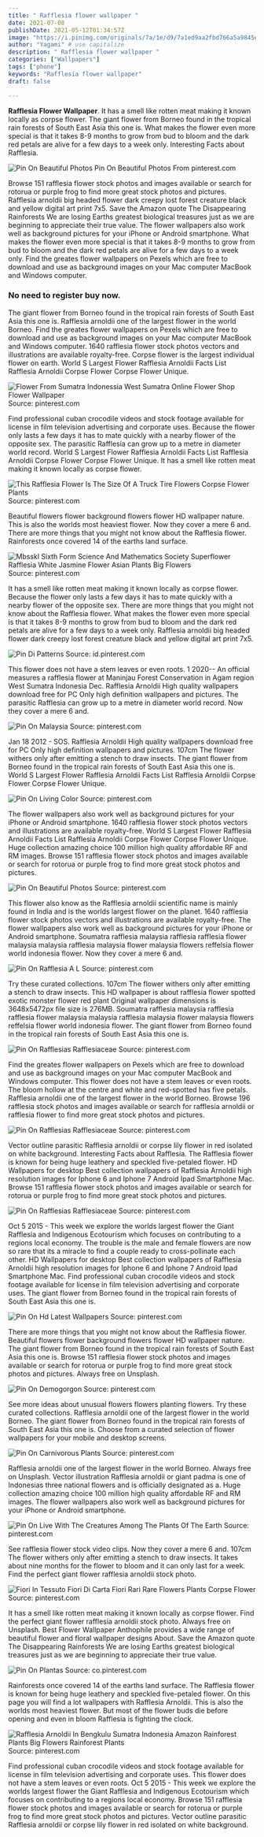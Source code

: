 ```yaml
---
title: " Rafflesia flower wallpaper "
date: 2021-07-08
publishDate: 2021-05-12T01:34:57Z
image: "https://i.pinimg.com/originals/7a/1e/d9/7a1ed9aa2fbd766a5a9845e9cf2f60cf.jpg"
author: "Yagami" # use capitalize
description: " Rafflesia flower wallpaper "
categories: ["Wallpapers"]
tags: ["phone"]
keywords: "Rafflesia flower wallpaper"
draft: false

---
```



**Rafflesia Flower Wallpaper**. It has a smell like rotten meat making it known locally as corpse flower. The giant flower from Borneo found in the tropical rain forests of South East Asia this one is. What makes the flower even more special is that it takes 8-9 months to grow from bud to bloom and the dark red petals are alive for a few days to a week only. Interesting Facts about Rafflesia.

![Pin On Beautiful Photos](https://i.pinimg.com/originals/d0/eb/e9/d0ebe928c61fb151998aa01d8f97f26b.jpg "Pin On Beautiful Photos")
Pin On Beautiful Photos From pinterest.com


Browse 151 rafflesia flower stock photos and images available or search for rotorua or purple frog to find more great stock photos and pictures. Rafflesia arnoldii big headed flower dark creepy lost forest creature black and yellow digital art print 7x5. Save the Amazon quote The Disappearing Rainforests We are losing Earths greatest biological treasures just as we are beginning to appreciate their true value. The flower wallpapers also work well as background pictures for your iPhone or Android smartphone. What makes the flower even more special is that it takes 8-9 months to grow from bud to bloom and the dark red petals are alive for a few days to a week only. Find the greates flower wallpapers on Pexels which are free to download and use as background images on your Mac computer MacBook and Windows computer.

### No need to register buy now.

The giant flower from Borneo found in the tropical rain forests of South East Asia this one is. Rafflesia arnoldii one of the largest flower in the world Borneo. Find the greates flower wallpapers on Pexels which are free to download and use as background images on your Mac computer MacBook and Windows computer. 1640 rafflesia flower stock photos vectors and illustrations are available royalty-free. Corpse flower is the largest individual flower on earth. World S Largest Flower Rafflesia Arnoldii Facts List Rafflesia Arnoldii Corpse Flower Corpse Flower Unique.


![Flower From Sumatra Indonessia West Sumatra Online Flower Shop Flower Wallpaper](https://i.pinimg.com/originals/02/46/5a/02465a112742492c9a74741abfd04b45.jpg "Flower From Sumatra Indonessia West Sumatra Online Flower Shop Flower Wallpaper")
Source: pinterest.com

Find professional cuban crocodile videos and stock footage available for license in film television advertising and corporate uses. Because the flower only lasts a few days it has to mate quickly with a nearby flower of the opposite sex. The parasitic Rafflesia can grow up to a metre in diameter world record. World S Largest Flower Rafflesia Arnoldii Facts List Rafflesia Arnoldii Corpse Flower Corpse Flower Unique. It has a smell like rotten meat making it known locally as corpse flower.

![This Rafflesia Flower Is The Size Of A Truck Tire Flowers Corpse Flower Plants](https://i.pinimg.com/736x/bb/65/9c/bb659c359ed7fc32d4005c0e85e66075.jpg "This Rafflesia Flower Is The Size Of A Truck Tire Flowers Corpse Flower Plants")
Source: pinterest.com

Beautiful flowers flower background flowers flower HD wallpaper nature. This is also the worlds most heaviest flower. Now they cover a mere 6 and. There are more things that you might not know about the Rafflesia flower. Rainforests once covered 14 of the earths land surface.

![Mbsskl Sixth Form Science And Mathematics Society Superflower Rafflesia White Jasmine Flower Asian Plants Big Flowers](https://i.pinimg.com/originals/b5/c2/61/b5c26134023378f2af3b5e815deeb7b3.jpg "Mbsskl Sixth Form Science And Mathematics Society Superflower Rafflesia White Jasmine Flower Asian Plants Big Flowers")
Source: pinterest.com

It has a smell like rotten meat making it known locally as corpse flower. Because the flower only lasts a few days it has to mate quickly with a nearby flower of the opposite sex. There are more things that you might not know about the Rafflesia flower. What makes the flower even more special is that it takes 8-9 months to grow from bud to bloom and the dark red petals are alive for a few days to a week only. Rafflesia arnoldii big headed flower dark creepy lost forest creature black and yellow digital art print 7x5.

![Pin Di Patterns](https://i.pinimg.com/736x/ca/f0/d4/caf0d4047398ce0d7f5e5f12ebf947b5--flower-patterns.jpg "Pin Di Patterns")
Source: id.pinterest.com

This flower does not have a stem leaves or even roots. 1 2020-- An official measures a rafflesia flower at Maninjau Forest Conservation in Agam region West Sumatra Indonesia Dec. Rafflesia Arnoldii High quality wallpapers download free for PC Only high definition wallpapers and pictures. The parasitic Rafflesia can grow up to a metre in diameter world record. Now they cover a mere 6 and.

![Pin On Malaysia](https://i.pinimg.com/originals/4e/cf/ea/4ecfeac23ca21ca7999c3f7cdb4287a2.jpg "Pin On Malaysia")
Source: pinterest.com

Jan 18 2012 - SOS. Rafflesia Arnoldii High quality wallpapers download free for PC Only high definition wallpapers and pictures. 107cm The flower withers only after emitting a stench to draw insects. The giant flower from Borneo found in the tropical rain forests of South East Asia this one is. World S Largest Flower Rafflesia Arnoldii Facts List Rafflesia Arnoldii Corpse Flower Corpse Flower Unique.

![Pin On Living Color](https://i.pinimg.com/originals/de/80/4a/de804a9e63b8867addce9b187c5ab572.jpg "Pin On Living Color")
Source: pinterest.com

The flower wallpapers also work well as background pictures for your iPhone or Android smartphone. 1640 rafflesia flower stock photos vectors and illustrations are available royalty-free. World S Largest Flower Rafflesia Arnoldii Facts List Rafflesia Arnoldii Corpse Flower Corpse Flower Unique. Huge collection amazing choice 100 million high quality affordable RF and RM images. Browse 151 rafflesia flower stock photos and images available or search for rotorua or purple frog to find more great stock photos and pictures.

![Pin On Beautiful Photos](https://i.pinimg.com/originals/d0/eb/e9/d0ebe928c61fb151998aa01d8f97f26b.jpg "Pin On Beautiful Photos")
Source: pinterest.com

This flower also know as the Rafflesia arnoldii scientific name is mainly found in India and is the worlds largest flower on the planet. 1640 rafflesia flower stock photos vectors and illustrations are available royalty-free. The flower wallpapers also work well as background pictures for your iPhone or Android smartphone. Soumatra rafflesia malaysia rafflesia rafflesia flower malaysia malaysia rafflesia malaysia flower malaysia flowers reffelsia flower world indonesia flower. Now they cover a mere 6 and.

![Pin On Rafflesia A L](https://i.pinimg.com/originals/83/8f/09/838f097de26831abc4fbe6288ee870af.jpg "Pin On Rafflesia A L")
Source: pinterest.com

Try these curated collections. 107cm The flower withers only after emitting a stench to draw insects. This HD wallpaper is about rafflesia flower spotted exotic monster flower red plant Original wallpaper dimensions is 3648x5472px file size is 276MB. Soumatra rafflesia malaysia rafflesia rafflesia flower malaysia malaysia rafflesia malaysia flower malaysia flowers reffelsia flower world indonesia flower. The giant flower from Borneo found in the tropical rain forests of South East Asia this one is.

![Pin On Rafflesias Rafflesiaceae](https://i.pinimg.com/originals/65/e4/1b/65e41b9b8a4547eec8b9be6117e6d465.jpg "Pin On Rafflesias Rafflesiaceae")
Source: pinterest.com

Find the greates flower wallpapers on Pexels which are free to download and use as background images on your Mac computer MacBook and Windows computer. This flower does not have a stem leaves or even roots. The bloom hollow at the centre and white and red-spotted has five petals. Rafflesia arnoldii one of the largest flower in the world Borneo. Browse 196 rafflesia stock photos and images available or search for rafflesia arnoldii or rafflesia flower to find more great stock photos and pictures.

![Pin On Rafflesias Rafflesiaceae](https://i.pinimg.com/originals/00/81/57/00815772a0f0bc1047613d3722299843.jpg "Pin On Rafflesias Rafflesiaceae")
Source: pinterest.com

Vector outline parasitic Rafflesia arnoldii or corpse lily flower in red isolated on white background. Interesting Facts about Rafflesia. The Rafflesia flower is known for being huge leathery and speckled five-petaled flower. HD Wallpapers for desktop Best collection wallpapers of Rafflesia Arnoldii high resolution images for Iphone 6 and Iphone 7 Android Ipad Smartphone Mac. Browse 151 rafflesia flower stock photos and images available or search for rotorua or purple frog to find more great stock photos and pictures.

![Pin On Rafflesias Rafflesiaceae](https://i.pinimg.com/originals/4f/51/38/4f5138f3f18b844f90cccfbcbc8531b4.jpg "Pin On Rafflesias Rafflesiaceae")
Source: pinterest.com

Oct 5 2015 - This week we explore the worlds largest flower the Giant Rafflesia and Indigenous Ecotourism which focuses on contributing to a regions local economy. The trouble is the male and female flowers are now so rare that its a miracle to find a couple ready to cross-pollinate each other. HD Wallpapers for desktop Best collection wallpapers of Rafflesia Arnoldii high resolution images for Iphone 6 and Iphone 7 Android Ipad Smartphone Mac. Find professional cuban crocodile videos and stock footage available for license in film television advertising and corporate uses. The giant flower from Borneo found in the tropical rain forests of South East Asia this one is.

![Pin On Hd Latest Wallpapers](https://i.pinimg.com/originals/ad/6e/12/ad6e12bbe9f60a33aa0dfe56ade1ec0c.jpg "Pin On Hd Latest Wallpapers")
Source: pinterest.com

There are more things that you might not know about the Rafflesia flower. Beautiful flowers flower background flowers flower HD wallpaper nature. The giant flower from Borneo found in the tropical rain forests of South East Asia this one is. Browse 151 rafflesia flower stock photos and images available or search for rotorua or purple frog to find more great stock photos and pictures. Always free on Unsplash.

![Pin On Demogorgon](https://i.pinimg.com/originals/33/09/aa/3309aa81c84c225cccab7a92f8043431.jpg "Pin On Demogorgon")
Source: pinterest.com

See more ideas about unusual flowers flowers planting flowers. Try these curated collections. Rafflesia arnoldii one of the largest flower in the world Borneo. The giant flower from Borneo found in the tropical rain forests of South East Asia this one is. Choose from a curated selection of flower wallpapers for your mobile and desktop screens.

![Pin On Carnivorous Plants](https://i.pinimg.com/474x/2a/2a/7c/2a2a7c5c2c4638129616b96808513542.jpg "Pin On Carnivorous Plants")
Source: pinterest.com

Rafflesia arnoldii one of the largest flower in the world Borneo. Always free on Unsplash. Vector illustration Rafflesia arnoldii or giant padma is one of Indonesias three national flowers and is officially designated as a. Huge collection amazing choice 100 million high quality affordable RF and RM images. The flower wallpapers also work well as background pictures for your iPhone or Android smartphone.

![Pin On Live With The Creatures Among The Plants Of The Earth](https://i.pinimg.com/originals/a7/f7/ea/a7f7eaa28a87907e40643f6b355d37b3.jpg "Pin On Live With The Creatures Among The Plants Of The Earth")
Source: pinterest.com

See rafflesia flower stock video clips. Now they cover a mere 6 and. 107cm The flower withers only after emitting a stench to draw insects. It takes about nine months for the flower to bloom and it can only last for a week. Find the perfect giant flower rafflesia arnoldii stock photo.

![Fiori In Tessuto Fiori Di Carta Fiori Rari Rare Flowers Plants Corpse Flower](https://i.pinimg.com/736x/45/6e/57/456e5730c7dfa079d79881e85b1c4321.jpg "Fiori In Tessuto Fiori Di Carta Fiori Rari Rare Flowers Plants Corpse Flower")
Source: pinterest.com

It has a smell like rotten meat making it known locally as corpse flower. Find the perfect giant flower rafflesia arnoldii stock photo. Always free on Unsplash. Best Flower Wallpaper Anthophile provides a wide range of beautiful flower and floral wallpaper designs About. Save the Amazon quote The Disappearing Rainforests We are losing Earths greatest biological treasures just as we are beginning to appreciate their true value.

![Pin On Plantas](https://i.pinimg.com/originals/24/7f/39/247f39c1b41d6850d465868ef8ba3a89.jpg "Pin On Plantas")
Source: co.pinterest.com

Rainforests once covered 14 of the earths land surface. The Rafflesia flower is known for being huge leathery and speckled five-petaled flower. On this page you will find a lot wallpapers with Rafflesia Arnoldii. This is also the worlds most heaviest flower. But most of the flower buds die before opening and even in bloom Rafflesia is fighting the clock.

![Rafflesia Arnoldii In Bengkulu Sumatra Indonesia Amazon Rainforest Plants Big Flowers Rainforest Plants](https://i.pinimg.com/originals/7a/1e/d9/7a1ed9aa2fbd766a5a9845e9cf2f60cf.jpg "Rafflesia Arnoldii In Bengkulu Sumatra Indonesia Amazon Rainforest Plants Big Flowers Rainforest Plants")
Source: pinterest.com

Find professional cuban crocodile videos and stock footage available for license in film television advertising and corporate uses. This flower does not have a stem leaves or even roots. Oct 5 2015 - This week we explore the worlds largest flower the Giant Rafflesia and Indigenous Ecotourism which focuses on contributing to a regions local economy. Browse 151 rafflesia flower stock photos and images available or search for rotorua or purple frog to find more great stock photos and pictures. Vector outline parasitic Rafflesia arnoldii or corpse lily flower in red isolated on white background.

